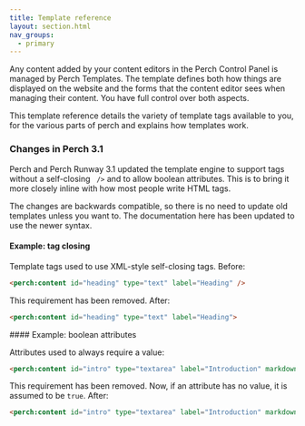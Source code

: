 ```yaml
---
title: Template reference
layout: section.html
nav_groups:
  - primary
---
```


Any content added by your content editors in the Perch Control Panel is managed by Perch Templates. The template defines both how things are displayed on the website and the forms that the content editor sees when managing their content. You have full control over both aspects.

This template reference details the variety of template tags available to you, for the various parts of perch and explains how templates work.

### Changes in Perch 3.1

Perch and Perch Runway 3.1 updated the template engine to support tags without a self-closing ` />` and to allow boolean attributes. This is to bring it more closely inline with how most people write HTML tags.

The changes are backwards compatible, so there is no need to update old templates unless you want to. The documentation here has been updated to use the newer syntax.

#### Example: tag closing

Template tags used to use XML-style self-closing tags. Before:

```html
<perch:content id="heading" type="text" label="Heading" />
```

This requirement has been removed. After:

```html
<perch:content id="heading" type="text" label="Heading">
```

#### Example: boolean attributes

Attributes used to always require a value:

```html
<perch:content id="intro" type="textarea" label="Introduction" markdown="true" required="true" />
```

This requirement has been removed. Now, if an attribute has no value, it is assumed to be `true`. After:

```html
<perch:content id="intro" type="textarea" label="Introduction" markdown required>
```
